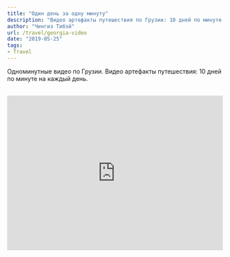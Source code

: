 ```yaml
---
title: "Один день за одну минуту"
description: "Видео артефакты путешествия по Грузии: 10 дней по минуте на каждый день."
author: "Чингиз Тибэй"
url: /travel/georgia-video
date: "2019-05-25"
tags: 
- Travel
---
```


Одноминутные видео по&nbsp;Грузии. Видео артефакты путешествия: 10&nbsp;дней по&nbsp;минуте на&nbsp;каждый день.

<div class="auto">
<br />
<iframe width="100%" height="360" src="https://www.youtube.com/embed/videoseries?list=PLdNkYNwuf1pxkn5toAyjRkS1sLXCQIw7M" title="YouTube video player" frameborder="0" allow="accelerometer; autoplay; clipboard-write; encrypted-media; gyroscope; picture-in-picture; web-share" allowfullscreen></iframe>

</div>